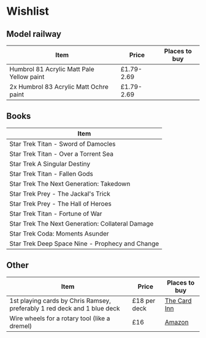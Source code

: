 # Wishlist
## Model railway
| Item | Price | Places to buy |
| --- | --- | --- |
| Humbrol 81 Acrylic Matt Pale Yellow paint | £1.79-2.69 | []() |
| 2x Humbrol 83 Acrylic Matt Ochre paint | £1.79-2.69 | []() |

## Books
| Item |
| --- |
| Star Trek Titan - Sword of Damocles |
| Star Trek Titan - Over a Torrent Sea |
| Star Trek A Singular Destiny |
| Star Trek Titan - Fallen Gods |
| Star Trek The Next Generation: Takedown |
| Star Trek Prey - The Jackal's Trick |
| Star Trek Prey - The Hall of Heroes |
| Star Trek Titan - Fortune of War |
| Star Trek The Next Generation: Collateral Damage |
| Star Trek Coda: Moments Asunder |
| Star Trek Deep Space Nine - Prophecy and Change |

## Other
| Item | Price | Places to buy |
| --- | --- | --- |
| 1st playing cards by Chris Ramsey, preferably 1 red deck and 1 blue deck | £18 per deck | [The Card Inn](https://thecardinn.co.uk/collections/chris-ramsay/products/1st-playing-cards-x-bicycle-chris-ramsay) |
| Wire wheels for a rotary tool (like a dremel) | £16 | [Amazon](https://www.amazon.co.uk/Stainless-Cleaning-Corrosion-Polishing-Compatible/dp/B094VPS3KQ) |

